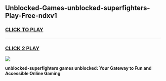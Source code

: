 
## Unblocked-Games-unblocked-superfighters-Play-Free-ndxv1
<h3>
<a href="https://premium76.site?title=unblocked-superfighters&ref=12A">CLICK TO PLAY</a></h3>
<hr>

<h3>
<a href="https://premium76.site?title=unblocked-superfighters&ref=12A">CLICK 2 PLAY</a>
  
</h3>

<a href="https://premium76.site?title=unblocked-superfighters&ref=12A"><img src="https://clearcache.store/games.png"></a>


**unblocked-superfighters games unblocked: Your Gateway to Fun and Accessible Online Gaming**
